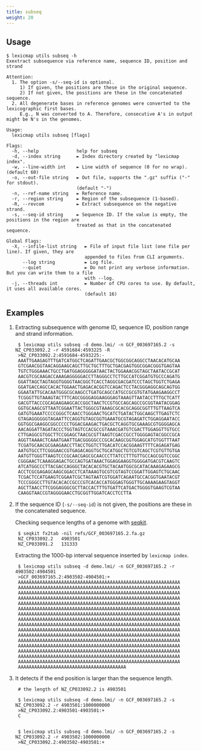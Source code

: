 ```yaml
---
title: subseq
weight: 20
---
```


## Usage

```plain
$ lexicmap utils subseq -h
Exextract subsequence via reference name, sequence ID, position and strand

Attention:
  1. The option -s/--seq-id is optional.
     1) If given, the positions are these in the original sequence.
     2) If not given, the positions are these in the concatenated sequence.
  2. All degenerate bases in reference genomes were converted to the lexicographic first bases.
     E.g., N was converted to A. Therefore, consecutive A's in output might be N's in the genomes.

Usage:
  lexicmap utils subseq [flags]

Flags:
  -h, --help              help for subseq
  -d, --index string      ► Index directory created by "lexicmap index".
  -w, --line-width int    ► Line width of sequence (0 for no wrap). (default 60)
  -o, --out-file string   ► Out file, supports the ".gz" suffix ("-" for stdout).
                          (default "-")
  -n, --ref-name string   ► Reference name.
  -r, --region string     ► Region of the subsequence (1-based).
  -R, --revcom            ► Extract subsequence on the negative strand.
  -s, --seq-id string     ► Sequence ID. If the value is empty, the positions in the region are
                          treated as that in the concatenated sequence.

Global Flags:
  -X, --infile-list string   ► File of input file list (one file per line). If given, they are
                             appended to files from CLI arguments.
      --log string           ► Log file.
      --quiet                ► Do not print any verbose information. But you can write them to a file
                             with --log.
  -j, --threads int          ► Number of CPU cores to use. By default, it uses all available cores.
                             (default 16)
```

## Examples

1. Extracting subsequence with genome ID, sequence ID, position range and strand information.


        $ lexicmap utils subseq -d demo.lmi/ -n GCF_003697165.2 -s NZ_CP033092.2 -r 4591684:4593225 -R
        >NZ_CP033092.2:4591684-4593225:-
        AAATTGAAGAGTTTGATCATGGCTCAGATTGAACGCTGGCGGCAGGCCTAACACATGCAA
        GTCGAACGGTAACAGGAAGCAGCTTGCTGCTTTGCTGACGAGTGGCGGACGGGTGAGTAA
        TGTCTGGGAAACTGCCTGATGGAGGGGGATAACTACTGGAAACGGTAGCTAATACCGCAT
        AACGTCGCAAGACCAAAGAGGGGGACCTTAGGGCCTCTTGCCATCGGATGTGCCCAGATG
        GGATTAGCTAGTAGGTGGGGTAACGGCTCACCTAGGCGACGATCCCTAGCTGGTCTGAGA
        GGATGACCAGCCACACTGGAACTGAGACACGGTCCAGACTCCTACGGGAGGCAGCAGTGG
        GGAATATTGCACAATGGGCGCAAGCCTGATGCAGCCATGCCGCGTGTATGAAGAAGGCCT
        TCGGGTTGTAAAGTACTTTCAGCGGGGAGGAAGGGAGTAAAGTTAATACCTTTGCTCATT
        GACGTTACCCGCAGAAGAAGCACCGGCTAACTCCGTGCCAGCAGCCGCGGTAATACGGAG
        GGTGCAAGCGTTAATCGGAATTACTGGGCGTAAAGCGCACGCAGGCGGTTTGTTAAGTCA
        GATGTGAAATCCCCGGGCTCAACCTGGGAACTGCATCTGATACTGGCAAGCTTGAGTCTC
        GTAGAGGGGGGTAGAATTCCAGGTGTAGCGGTGAAATGCGTAGAGATCTGGAGGAATACC
        GGTGGCGAAGGCGGCCCCCTGGACGAAGACTGACGCTCAGGTGCGAAAGCGTGGGGAGCA
        AACAGGATTAGATACCCTGGTAGTCCACGCCGTAAACGATGTCGACTTGGAGGTTGTGCC
        CTTGAGGCGTGGCTTCCGGAGCTAACGCGTTAAGTCGACCGCCTGGGGAGTACGGCCGCA
        AGGTTAAAACTCAAATGAATTGACGGGGGCCCGCACAAGCGGTGGAGCATGTGGTTTAAT
        TCGATGCAACGCGAAGAACCTTACCTGGTCTTGACATCCACGGAAGTTTTCAGAGATGAG
        AATGTGCCTTCGGGAACCGTGAGACAGGTGCTGCATGGCTGTCGTCAGCTCGTGTTGTGA
        AATGTTGGGTTAAGTCCCGCAACGAGCGCAACCCTTATCCTTTGTTGCCAGCGGTCCGGC
        CGGGAACTCAAAGGAGACTGCCAGTGATAAACTGGAGGAAGGTGGGGATGACGTCAAGTC
        ATCATGGCCCTTACGACCAGGGCTACACACGTGCTACAATGGCGCATACAAAGAGAAGCG
        ACCTCGCGAGAGCAAGCGGACCTCATAAAGTGCGTCGTAGTCCGGATTGGAGTCTGCAAC
        TCGACTCCATGAAGTCGGAATCGCTAGTAATCGTGGATCAGAATGCCACGGTGAATACGT
        TCCCGGGCCTTGTACACACCGCCCGTCACACCATGGGAGTGGGTTGCAAAAGAAGTAGGT
        AGCTTAACCTTCGGGAGGGCGCTTACCACTTTGTGATTCATGACTGGGGTGAAGTCGTAA
        CAAGGTAACCGTAGGGGAACCTGCGGTTGGATCACCTCCTTA

1. If the sequence ID (`-s/--seq-id`) is not given, the positions are these in the concatenated sequence.

    Checking sequence lengths of a genome with [seqkit](https://github.com/shenwei356/seqkit).

        $ seqkit fx2tab -nil refs/GCF_003697165.2.fa.gz
        NZ_CP033092.2   4903501
        NZ_CP033091.2   131333

    Extracting the 1000-bp interval sequence inserted by `lexicmap index`.

        $ lexicmap utils subseq -d demo.lmi/ -n GCF_003697165.2 -r 4903502:4904501
        >GCF_003697165.2:4903502-4904501:+
        AAAAAAAAAAAAAAAAAAAAAAAAAAAAAAAAAAAAAAAAAAAAAAAAAAAAAAAAAAAA
        AAAAAAAAAAAAAAAAAAAAAAAAAAAAAAAAAAAAAAAAAAAAAAAAAAAAAAAAAAAA
        AAAAAAAAAAAAAAAAAAAAAAAAAAAAAAAAAAAAAAAAAAAAAAAAAAAAAAAAAAAA
        AAAAAAAAAAAAAAAAAAAAAAAAAAAAAAAAAAAAAAAAAAAAAAAAAAAAAAAAAAAA
        AAAAAAAAAAAAAAAAAAAAAAAAAAAAAAAAAAAAAAAAAAAAAAAAAAAAAAAAAAAA
        AAAAAAAAAAAAAAAAAAAAAAAAAAAAAAAAAAAAAAAAAAAAAAAAAAAAAAAAAAAA
        AAAAAAAAAAAAAAAAAAAAAAAAAAAAAAAAAAAAAAAAAAAAAAAAAAAAAAAAAAAA
        AAAAAAAAAAAAAAAAAAAAAAAAAAAAAAAAAAAAAAAAAAAAAAAAAAAAAAAAAAAA
        AAAAAAAAAAAAAAAAAAAAAAAAAAAAAAAAAAAAAAAAAAAAAAAAAAAAAAAAAAAA
        AAAAAAAAAAAAAAAAAAAAAAAAAAAAAAAAAAAAAAAAAAAAAAAAAAAAAAAAAAAA
        AAAAAAAAAAAAAAAAAAAAAAAAAAAAAAAAAAAAAAAAAAAAAAAAAAAAAAAAAAAA
        AAAAAAAAAAAAAAAAAAAAAAAAAAAAAAAAAAAAAAAAAAAAAAAAAAAAAAAAAAAA
        AAAAAAAAAAAAAAAAAAAAAAAAAAAAAAAAAAAAAAAAAAAAAAAAAAAAAAAAAAAA
        AAAAAAAAAAAAAAAAAAAAAAAAAAAAAAAAAAAAAAAAAAAAAAAAAAAAAAAAAAAA
        AAAAAAAAAAAAAAAAAAAAAAAAAAAAAAAAAAAAAAAAAAAAAAAAAAAAAAAAAAAA
        AAAAAAAAAAAAAAAAAAAAAAAAAAAAAAAAAAAAAAAAAAAAAAAAAAAAAAAAAAAA
        AAAAAAAAAAAAAAAAAAAAAAAAAAAAAAAAAAAAAAAA

1. It detects if the end position is larger than the sequence length.

        # the length of NZ_CP033092.2 is 4903501

        $ lexicmap utils subseq -d demo.lmi/ -n GCF_003697165.2 -s NZ_CP033092.2 -r 4903501:1000000000
        >NZ_CP033092.2:4903501-4903501:+
        C


        $ lexicmap utils subseq -d demo.lmi/ -n GCF_003697165.2 -s NZ_CP033092.2 -r 4903502:1000000000
        >NZ_CP033092.2:4903502-4903501:+

